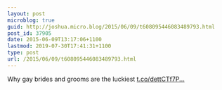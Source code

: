 ```yaml
---
layout: post
microblog: true
guid: http://joshua.micro.blog/2015/06/09/t608095446083489793.html
post_id: 37905
date: 2015-06-09T13:17:06+1100
lastmod: 2019-07-30T17:41:31+1100
type: post
url: /2015/06/09/t608095446083489793.html
---
```

Why gay brides and grooms are the luckiest [t.co/dettCTf7P...](http://t.co/dettCTf7PL)
